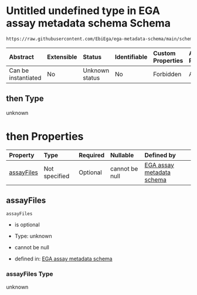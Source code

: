 # Untitled undefined type in EGA assay metadata schema Schema

```txt
https://raw.githubusercontent.com/EbiEga/ega-metadata-schema/main/schemas/EGA.assay.json#/allOf/2/then
```



| Abstract            | Extensible | Status         | Identifiable | Custom Properties | Additional Properties | Access Restrictions | Defined In                                                                 |
| :------------------ | :--------- | :------------- | :----------- | :---------------- | :-------------------- | :------------------ | :------------------------------------------------------------------------- |
| Can be instantiated | No         | Unknown status | No           | Forbidden         | Allowed               | none                | [EGA.assay.json\*](../../../schemas/EGA.assay.json "open original schema") |

## then Type

unknown

# then Properties

| Property                  | Type          | Required | Nullable       | Defined by                                                                                                                                                                                                                                 |
| :------------------------ | :------------ | :------- | :------------- | :----------------------------------------------------------------------------------------------------------------------------------------------------------------------------------------------------------------------------------------- |
| [assayFiles](#assayfiles) | Not specified | Optional | cannot be null | [EGA assay metadata schema](ega-3-allof-allowed-filetypes-for-an-array-assay-then-properties-assayfiles.md "https://raw.githubusercontent.com/EbiEga/ega-metadata-schema/main/schemas/EGA.assay.json#/allOf/2/then/properties/assayFiles") |

## assayFiles



`assayFiles`

* is optional

* Type: unknown

* cannot be null

* defined in: [EGA assay metadata schema](ega-3-allof-allowed-filetypes-for-an-array-assay-then-properties-assayfiles.md "https://raw.githubusercontent.com/EbiEga/ega-metadata-schema/main/schemas/EGA.assay.json#/allOf/2/then/properties/assayFiles")

### assayFiles Type

unknown
